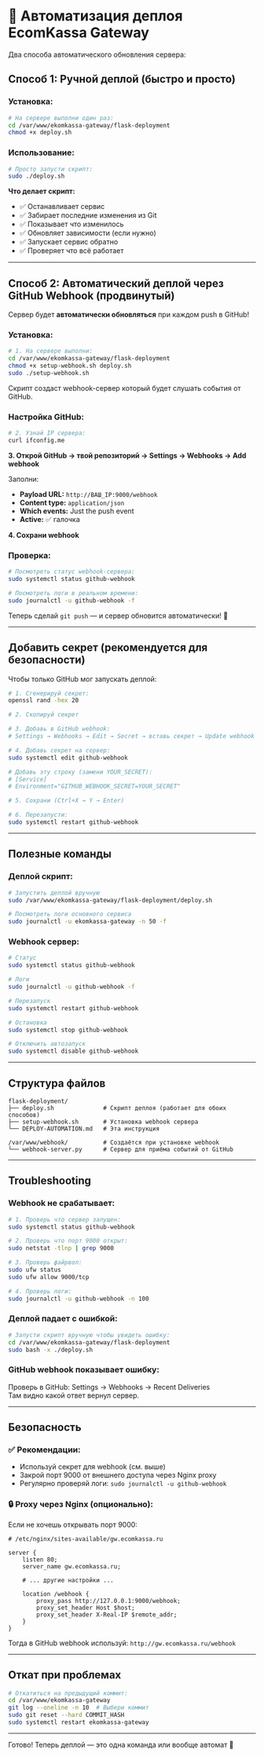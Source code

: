 # 🚀 Автоматизация деплоя EcomKassa Gateway

Два способа автоматического обновления сервера:

## Способ 1: Ручной деплой (быстро и просто)

### Установка:

```bash
# На сервере выполни один раз:
cd /var/www/ekomkassa-gateway/flask-deployment
chmod +x deploy.sh
```

### Использование:

```bash
# Просто запусти скрипт:
sudo ./deploy.sh
```

**Что делает скрипт:**
- ✅ Останавливает сервис
- ✅ Забирает последние изменения из Git
- ✅ Показывает что изменилось
- ✅ Обновляет зависимости (если нужно)
- ✅ Запускает сервис обратно
- ✅ Проверяет что всё работает

---

## Способ 2: Автоматический деплой через GitHub Webhook (продвинутый)

Сервер будет **автоматически обновляться** при каждом push в GitHub!

### Установка:

```bash
# 1. На сервере выполни:
cd /var/www/ekomkassa-gateway/flask-deployment
chmod +x setup-webhook.sh deploy.sh
sudo ./setup-webhook.sh
```

Скрипт создаст webhook-сервер который будет слушать события от GitHub.

### Настройка GitHub:

```bash
# 2. Узнай IP сервера:
curl ifconfig.me
```

**3. Открой GitHub → твой репозиторий → Settings → Webhooks → Add webhook**

Заполни:
- **Payload URL:** `http://ВАШ_IP:9000/webhook`
- **Content type:** `application/json`
- **Which events:** Just the push event
- **Active:** ✅ галочка

**4. Сохрани webhook**

### Проверка:

```bash
# Посмотреть статус webhook-сервера:
sudo systemctl status github-webhook

# Посмотреть логи в реальном времени:
sudo journalctl -u github-webhook -f
```

Теперь сделай `git push` — и сервер обновится автоматически! 🎉

---

## Добавить секрет (рекомендуется для безопасности)

Чтобы только GitHub мог запускать деплой:

```bash
# 1. Сгенерируй секрет:
openssl rand -hex 20

# 2. Скопируй секрет

# 3. Добавь в GitHub webhook:
# Settings → Webhooks → Edit → Secret → вставь секрет → Update webhook

# 4. Добавь секрет на сервер:
sudo systemctl edit github-webhook

# Добавь эту строку (замени YOUR_SECRET):
# [Service]
# Environment="GITHUB_WEBHOOK_SECRET=YOUR_SECRET"

# 5. Сохрани (Ctrl+X → Y → Enter)

# 6. Перезапусти:
sudo systemctl restart github-webhook
```

---

## Полезные команды

### Деплой скрипт:
```bash
# Запустить деплой вручную
sudo /var/www/ekomkassa-gateway/flask-deployment/deploy.sh

# Посмотреть логи основного сервиса
sudo journalctl -u ekomkassa-gateway -n 50 -f
```

### Webhook сервер:
```bash
# Статус
sudo systemctl status github-webhook

# Логи
sudo journalctl -u github-webhook -f

# Перезапуск
sudo systemctl restart github-webhook

# Остановка
sudo systemctl stop github-webhook

# Отключить автозапуск
sudo systemctl disable github-webhook
```

---

## Структура файлов

```
flask-deployment/
├── deploy.sh              # Скрипт деплоя (работает для обоих способов)
├── setup-webhook.sh       # Установка webhook сервера
└── DEPLOY-AUTOMATION.md   # Эта инструкция

/var/www/webhook/          # Создаётся при установке webhook
└── webhook-server.py      # Сервер для приёма событий от GitHub
```

---

## Troubleshooting

### Webhook не срабатывает:

```bash
# 1. Проверь что сервер запущен:
sudo systemctl status github-webhook

# 2. Проверь что порт 9000 открыт:
sudo netstat -tlnp | grep 9000

# 3. Проверь файрвол:
sudo ufw status
sudo ufw allow 9000/tcp

# 4. Проверь логи:
sudo journalctl -u github-webhook -n 100
```

### Деплой падает с ошибкой:

```bash
# Запусти скрипт вручную чтобы увидеть ошибку:
cd /var/www/ekomkassa-gateway/flask-deployment
sudo bash -x ./deploy.sh
```

### GitHub webhook показывает ошибку:

Проверь в GitHub: Settings → Webhooks → Recent Deliveries  
Там видно какой ответ вернул сервер.

---

## Безопасность

### ✅ Рекомендации:
- Используй секрет для webhook (см. выше)
- Закрой порт 9000 от внешнего доступа через Nginx proxy
- Регулярно проверяй логи: `sudo journalctl -u github-webhook`

### 🔒 Proxy через Nginx (опционально):

Если не хочешь открывать порт 9000:

```nginx
# /etc/nginx/sites-available/gw.ecomkassa.ru

server {
    listen 80;
    server_name gw.ecomkassa.ru;
    
    # ... другие настройки ...
    
    location /webhook {
        proxy_pass http://127.0.0.1:9000/webhook;
        proxy_set_header Host $host;
        proxy_set_header X-Real-IP $remote_addr;
    }
}
```

Тогда в GitHub webhook используй: `http://gw.ecomkassa.ru/webhook`

---

## Откат при проблемах

```bash
# Откатиться на предыдущий коммит:
cd /var/www/ekomkassa-gateway
git log --oneline -n 10  # Выбери коммит
sudo git reset --hard COMMIT_HASH
sudo systemctl restart ekomkassa-gateway
```

---

Готово! Теперь деплой — это одна команда или вообще автомат 🚀
